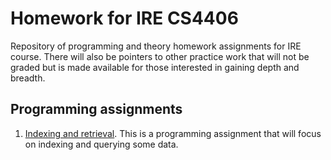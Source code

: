 # Homework for IRE CS4406

Repository of programming and theory homework assignments for IRE course. 
There will also be pointers to other practice work that will not be graded but is made available for those interested in gaining depth and breadth.

## Programming assignments
1. [Indexing and retrieval](https://github.com/CS4406/HomeworkIRE/tree/main/indexing_and_retrieval). This is a programming assignment that will focus on indexing and querying some data.




